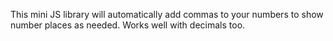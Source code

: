 This mini JS library will automatically add commas to your numbers to show number places as needed.
Works well with decimals too.